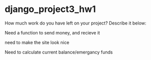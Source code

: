 # django_project3_hw1

How much work do you have left on your project? Describe it below:

Need a function to send money, and recieve it

need to make the site look nice

Need to calculate current balance/emergancy funds
